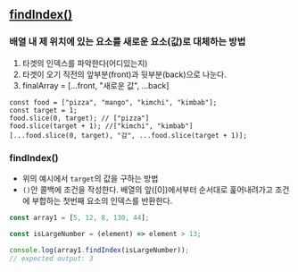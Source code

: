 ## [findIndex()](https://developer.mozilla.org/ko/docs/Web/JavaScript/Reference/Global_Objects/Array/findIndex)

### 배열 내 제 위치에 있는 요소를 새로운 요소(값)로 대체하는 방법
1. 타겟의 인덱스를 파악한다(어디있는지)
2. 타겟이 오기 직전의 앞부분(front)과 뒷부분(back)으로 나눈다.
3. finalArray = [...front, "새로운 값", ...back]
```
const food = ["pizza", "mango", "kimchi", "kimbab"];
const target = 1;
food.slice(0, target); // ["pizza"]
food.slice(target + 1); //["kimchi", "kimbab"]
[...food.slice(0, target), "감", ...food.slice(target + 1)];
```

### findIndex()
- 위의 예시에서 `target`의 값을 구하는 방법
- `()`안 콜백에 조건을 작성한다. 배열의 앞([0])에서부터 순서대로 훑어내려가고 조건에 부합하는 첫번째 요소의 인덱스를 반환한다.
```javascript
const array1 = [5, 12, 8, 130, 44];

const isLargeNumber = (element) => element > 13;

console.log(array1.findIndex(isLargeNumber));
// expected output: 3
```
